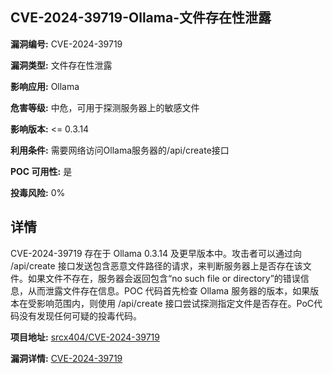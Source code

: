 ## CVE-2024-39719-Ollama-文件存在性泄露

**漏洞编号:** CVE-2024-39719

**漏洞类型:** 文件存在性泄露

**影响应用:** Ollama

**危害等级:** 中危，可用于探测服务器上的敏感文件

**影响版本:** <= 0.3.14

**利用条件:** 需要网络访问Ollama服务器的/api/create接口

**POC 可用性:** 是

**投毒风险:** 0%

## 详情

CVE-2024-39719 存在于 Ollama 0.3.14 及更早版本中。攻击者可以通过向 /api/create 接口发送包含恶意文件路径的请求，来判断服务器上是否存在该文件。如果文件不存在，服务器会返回包含“no such file or directory”的错误信息，从而泄露文件存在信息。POC 代码首先检查 Ollama 服务器的版本，如果版本在受影响范围内，则使用 /api/create 接口尝试探测指定文件是否存在。PoC代码没有发现任何可疑的投毒代码。

**项目地址:** [srcx404/CVE-2024-39719](https://github.com/srcx404/CVE-2024-39719)

**漏洞详情:** [CVE-2024-39719](https://nvd.nist.gov/vuln/detail/CVE-2024-39719)